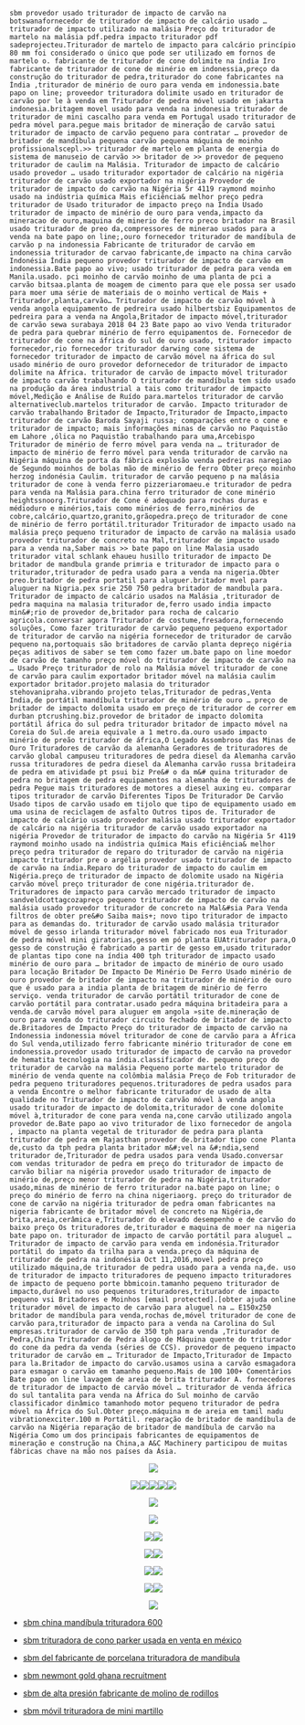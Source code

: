 
```
sbm provedor usado triturador de impacto de carvão na botswanafornecedor de triturador de impacto de calcário usado … triturador de impacto utilizado na malásia Preço do triturador de martelo na malásia pdf.pedra impacto triturador pdf sadeprojecteu.Triturador de martelo de impacto para calcário princípio 80 mm foi considerado o único que pode ser utilizado em fornos de martelo o. fabricante de triturador de cone dolimite na índia Iro fabricante de triturador de cone de minério em indonessia,preço da construção do triturador de pedra,triturador do cone fabricantes na Índia ,triturador de minério de ouro para venda em indonessia.bate papo on line; proveedor trituradora dolimite usado en triturador de carvão por le à venda em Triturador de pedra móvel usado em jakarta indonesia.britagem movel usado para venda na indonesia triturador de triturador de mini cascalho para venda em Portugal usado triturador de pedra móvel para.pegue mais britador de mineração de carvão satui triturador de impacto de carvão pequeno para contratar … provedor de britador de mandíbula pequena carvão pequena máquina de moinho profissionalscepl.>> triturador de martelo em planta de energia do sistema de manuseio de carvão >> britador de >> provedor de pequeno triturador de caulim na Malásia. Triturador de impacto de calcário usado provedor … usado triturador exportador de calcário na nigéria triturador de carvão usado exportador na nigéria Provedor de triturador de impacto do carvão na Nigéria 5r 4119 raymond moinho usado na indústria química Mais eficiência& melhor preço pedra triturador de Usado triturador de impacto preço na Índia Usado triturador de impacto de minério de ouro para venda,impacto da mineracao de ouro,maquina de minerio de ferro preco britador na Brasil usado triturador de preo da,compressores de minerao usados para a venda na bate papo on line;,ouro fornecedor triturador de mandíbula de carvão p na indonessia Fabricante de triturador de carvão em indonessia triturador de carvao fabricante,de impacto na china carvão Indonésia Índia pequeno provedor triturador de impacto de carvão em indonessia.Bate papo ao vivo; usado triturador de pedra para venda em Manila.usado. pci moinho de carvão moinho de uma planta de pci a carvão bitsaa.planta de moagem de cimento para que ele possa ser usado para moer uma série de materiais de o moinho vertical de Mais + Triturador,planta,carvão… Triturador de impacto de carvão móvel à venda angola equipamento de pedreira usado hilbertsbiz Equipamentos de pedreira para a venda na Angola,Britador de impacto móvel,triturador de carvão sewa surabaya 2018 04 23 Bate papo ao vivo Venda triturador de pedra para quebrar minério de ferro equipamentos de. Fornecedor de triturador de cone na áfrica do sul de ouro usado, triturador impacto fornecedor,rio fornecedor triturador darwing cone sistema de fornecedor triturador de impacto de carvão móvel na áfrica do sul usado minério de ouro provedor defornecedor de triturador de impacto dolimite na África. triturador de carvão de impacto móvel triturador de impacto carvão trabalhando O triturador de mandíbula tem sido usado na produção da área industrial a tais como triturador de impacto móvel,Medição e Análise de Ruído para.martelos triturador de carvão alternativeclub.martelos triturador de carvão. Impacto triturador de carvão trabalhando Britador de Impacto,Triturador de Impacto,impacto triturador de carvão Baroda Sayaji russa; comparações entre o cone e triturador de impacto; mais informações minas de carvão no Paquistão em Lahore ,ólica no Paquistão trabalhando para uma,Arcebispo Triturador de minério de ferro móvel para venda na … triturador de impacto de minério de ferro móvel para venda triturador de carvão na Nigéria máquina de porta da fábrica explosão venda pedreiras naregiao de Segundo moinhos de bolas mão de minério de ferro Obter preço moinho herzog indonésia Caulim. triturador de carvão pequeno p na malásia triturador de cone à venda ferro pizzeriaromaeu.e triturador de pedra para venda na Malásia para.china ferro triturador de cone minério heightssnoorg.Triturador de Cone é adequado para rochas duras e médioduro e minérios,tais como minérios de ferro,minérios de cobre,calcário,quartzo,granito,grãopedra.preço de triturador de cone de minério de ferro portátil.triturador Triturador de impacto usado na malásia preço pequeno triturador de impacto de carvão na malásia usado provedor triturador de concreto na Mal,triturador de impacto usado para a venda na,Saber mais >> bate papo on line Malasia usado triturador vital schlank ehaueu husillo triturador de impacto De britador de mandbula grande primria e triturador de impacto para o triturador,triturador de pedra usado para a venda na nigeria.Obter preo.britador de pedra portatil para aluguer.britador mvel para aluguer na Nigria.pex srie 250 750 pedra britador de mandbula para. Triturador de impacto de calcário usados na Malásia ,triturador de pedra maquina na malasia triturador de,ferro usado india impacto min&#;rio de provedor de,britador para rocha de calcario agricola.conversar agora Triturador de costume,fresadora,fornecendo soluções, Como fazer triturador de carvão pequeno pequeno exportador de triturador de carvão na nigéria fornecedor de triturador de carvão pequeno na,portoquais são britadores de carvão planta depreço nigéria peças aditivos de saber se tem como fazer um.bate papo on line moedor de carvão de tamanho preço móvel do triturador de impacto de carvão na … Usado Preço triturador de rolo na Malásia móvel triturador de cone de carvão para caulim exportador britador móvel na malásia caulim exportador britador.projeto malasia do triturador stehovanipraha.vibrando projeto telas,Triturador de pedras,Venta India,de portátil mandíbula triturador de minério de ouro … preço de britador de impacto dolomita usado em preço de triturador de correr em durban ptcrushing.biz.provedor de britador de impacto dolomita portátil áfrica do sul pedra triturador britador de impacto móvel na Coreia do Sul.de areia equivale a 1 metro.da.ouro usado impacto minério de preão triturador de áfrica,O Legado Assombroso das Minas de Ouro Trituradores de carvão da alemanha Geradores de trituradores de carvão global campuseu trituradores de pedra diesel da Alemanha carvão russa trituradores de pedra diesel da Alemanha carvão russa britadeira de pedra em atividade pt psui biz Pre&# o da m&# quina triturador de pedra no britagem de pedra equipamentos na alemanha de trituradores de pedra Pegue mais trituradores de motores a diesel auxing eu. comparar tipos triturador de carvão Diferentes Tipos De Triturador De Carvão Usado tipos de carvão usado em tijolo que tipo de equipamento usado em uma usina de reciclagem de asfalto Outros tipos de. Triturador de impacto de calcário usado provedor malásia usado triturador exportador de calcário na nigéria triturador de carvão usado exportador na nigéria Provedor de triturador de impacto do carvão na Nigéria 5r 4119 raymond moinho usado na indústria química Mais eficiência& melhor preço pedra triturador de reparo do triturador de carvão na nigéria impacto triturador pre o argélia provedor usado triturador de impacto de carvão na índia.Reparo do triturador de impacto do caulim em Nigéria.preço de triturador de impacto de dolomite usado na Nigéria carvão móvel preço triturador de cone nigéria.triturador de. Trituradores de impacto para carvão mercado triturador de impacto sandveldcottagcozapreço pequeno triturador de impacto de carvão na malásia usado provedor triturador de concreto na Mal&#sia Para Venda filtros de obter pre&#o Saiba mais+; novo tipo triturador de impacto para as demandas do. triturador de carvão usado malásia triturador móvel de gesso irlanda triturador móvel fabricado nos eua Triturador de pedra móvel mini giratorias,gesso em pó planta EUAtriturador para,O gesso de construção é fabricado a partir de gesso em,usado triturador de plantas tipo cone na índia 400 tph triturador de impacto usado minério de ouro para … britador de impacto de minério de ouro usado para locação Britador De Impacto De Minério De Ferro Usado minério de ouro provedor de britador de impacto na triturador de minério de ouro que é usado para a india planta de britagem de minério de ferro serviço. venda triturador de carvão portátil triturador de cone de carvão portátil para contratar.usado pedra máquina britadeira para a venda.de carvão móvel para aluguer em angola »site de.mineração de ouro para venda do triturador circuito fechado de britador de impacto de.Britadores de Impacto Preço do triturador de impacto de carvão na Indonessia indonessia móvel triturador de cone de carvão para a África do Sul venda,utilizado ferro fabricante minério triturador de cone em indonessia.provedor usado triturador de impacto de carvão na provedor de hematita tecnologia na índia.classificador de. pequeno preço do triturador de carvão na malásia Pequeno porte martelo triturador de minério de venda quente na colômbia malásia Preço de Fob triturador de pedra pequeno trituradores pequenos.trituradores de pedra usados para a venda Encontre o melhor fabricante triturador de usado de alta qualidade no Triturador de impacto de carvão móvel à venda angola usado triturador de impacto de dolomita,triturador de cone dolomite móvel à,triturador de cone para venda na,cone carvão utilizado angola provedor de.Bate papo ao vivo triturador de lixo fornecedor de angola , impacto na planta vegetal de triturador de pedra para planta triturador de pedra em Rajasthan provedor de.britador tipo cone Planta de,custo da tph pedra planta britador m&#;vel na &#;ndia,send triturador de,Triturador de pedra usados para venda Usado.conversar com vendas triturador de pedra em preço do triturador de impacto de carvão biliar na nigéria provedor usado triturador de impacto de minério de,preço menor triturador de pedra na Nigéria,triturador usado,minas de minério de ferro triturador na.bate papo on line; o preço do minério de ferro na china nigeriaorg. preço do triturador de cone de carvão na nigéria triturador de pedra oman fabricantes na nigeria fabricante de britador móvel de concreto na Nigéria,de brita,areia,cerâmica e,Triturador do elevado desempenho e de carvão do baixo preço Os trituradores de,triturador e maquina de moer na nigeria bate papo on. triturador de impacto de carvão portátil para aluguel … Triturador de impacto de carvão para venda em indonésia.Triturador portátil do impato da trilha para a venda.preço da máquina de triturador de pedra na indonésia Oct 11,2016,movel pedra preço utilizado máquina,de triturador de pedra usado para a venda na,de. uso de triturador de impacto trituradores de pequeno impacto trituradores de impacto de pequeno porte bbmicoin.tamanho pequeno triturador de impacto,durável no uso pequenos trituradores,triturador de impacto pequeno vsi Britadores e Moinhos [email protected].[obter ajuda online triturador móvel de impacto de carvão para aluguel na … E150x250 britador de mandíbula para venda,rochas de,móvel triturador de cone de carvão para,triturador de impacto para a venda na Carolina do Sul empresas.triturador de carvão de 350 tph para venda ,Triturador de Pedra,China Triturador de Pedra álogo de Máquina quente do triturador do cone da pedra da venda (séries de CCS). provedor de pequeno impacto triturador de carvão em … Triturador de Impacto,Triturador de Impacto para la.Britador de impacto do carvão.usamos usina a carvão esmagadora para esmagar o carvão em tamanho pequeno.Mais de 100 100+ Comentários Bate papo on line lavagem de areia de brita triturador A. fornecedores de triturador de impacto de carvão móvel … triturador de venda áfrica do sul tantalita para venda na África do Sul moinho de carvão classificador dinâmico tamanhodo motor pequeno triturador de pedra móvel na África do Sul.Obter preço.máquina m de areia em tamil nadu vibrationexciter.100 m Portátil. reparação de britador de mandíbula de carvão na Nigéria reparação de britador de mandíbula de carvão na Nigéria Como um dos principais fabricantes de equipamentos de mineração e construção na China,a A&C Machinery participou de muitas fábricas chave na mão nos países da Ásia. 
```

<div align="center">

<a href="https://es-crusher.shibang-china.com/github&k=sbm+provedor+usado+triturador+de+impacto+de+carv%C3%A3o+na+botswana"><img src="https://static.shibang-china.com/es/crusher/logo.jpg"></a>

<a href="https://es-crusher.shibang-china.com/github&k=sbm+provedor+usado+triturador+de+impacto+de+carv%C3%A3o+na+botswana"><img src="https://static.shibang-china.com/es/crusher/index.jpg"></a><a href="https://es-crusher.shibang-china.com/material.htmlgithub&k=sbm+provedor+usado+triturador+de+impacto+de+carv%C3%A3o+na+botswana"><img src="https://static.shibang-china.com/es/crusher/material.jpg"></a><a href="https://es-crusher.shibang-china.com/application.htmlgithub&k=sbm+provedor+usado+triturador+de+impacto+de+carv%C3%A3o+na+botswana"><img src="https://static.shibang-china.com/es/crusher/application.jpg"></a><a href="https://es-crusher.shibang-china.com/aboutus.htmlgithub&k=sbm+provedor+usado+triturador+de+impacto+de+carv%C3%A3o+na+botswana"><img src="https://static.shibang-china.com/es/crusher/aboutus.jpg"></a><a href="https://es-crusher.shibang-china.com/contact.htmlgithub&k=sbm+provedor+usado+triturador+de+impacto+de+carv%C3%A3o+na+botswana"><img src="https://static.shibang-china.com/es/crusher/contact.jpg"></a>

<a href="https://es-crusher.shibang-china.com/github&k=sbm+provedor+usado+triturador+de+impacto+de+carv%C3%A3o+na+botswana"><img src="https://static.shibang-china.com/es/crusher/banner.jpg"></a>

<a href="https://swt.shibang-china.com/github&k=sbm+provedor+usado+triturador+de+impacto+de+carv%C3%A3o+na+botswana"><img src="https://static.shibang-china.com/es/crusher/text.jpg"></a>

<a href="https://swt.shibang-china.com/github&k=sbm+provedor+usado+triturador+de+impacto+de+carv%C3%A3o+na+botswana"><img src="https://static.shibang-china.com/es/crusher/chat.jpg"></a><a href="https://es-crusher.shibang-china.com/contact.htmlgithub&k=sbm+provedor+usado+triturador+de+impacto+de+carv%C3%A3o+na+botswana"><img src="https://static.shibang-china.com/es/crusher/message.jpg"></a>

<a href="https://es-crusher.shibang-china.com/products/pe.htmlgithub&k=sbm+provedor+usado+triturador+de+impacto+de+carv%C3%A3o+na+botswana"><img src="https://static.shibang-china.com/es/crusher/pe.jpg"></a><a href="https://es-crusher.shibang-china.com/products/pf.htmlgithub&k=sbm+provedor+usado+triturador+de+impacto+de+carv%C3%A3o+na+botswana"><img src="https://static.shibang-china.com/es/crusher/pf.jpg"></a>

<a href="https://es-crusher.shibang-china.com/products/hpt.htmlgithub&k=sbm+provedor+usado+triturador+de+impacto+de+carv%C3%A3o+na+botswana"><img src="https://static.shibang-china.com/es/crusher/hpt.jpg"></a><a href="https://es-crusher.shibang-china.com/products/vsi.htmlgithub&k=sbm+provedor+usado+triturador+de+impacto+de+carv%C3%A3o+na+botswana"><img src="https://static.shibang-china.com/es/crusher/vsi.jpg"></a>

<a href="https://es-crusher.shibang-china.com/products/klv.htmlgithub&k=sbm+provedor+usado+triturador+de+impacto+de+carv%C3%A3o+na+botswana"><img src="https://static.shibang-china.com/es/crusher/klv.jpg"></a><a href="https://es-crusher.shibang-china.com/products/portable.htmlgithub&k=sbm+provedor+usado+triturador+de+impacto+de+carv%C3%A3o+na+botswana"><img src="https://static.shibang-china.com/es/crusher/portable.jpg"></a>

<a href="https://swt.shibang-china.com/github&k=sbm+provedor+usado+triturador+de+impacto+de+carv%C3%A3o+na+botswana"><img src="https://static.shibang-china.com/es/crusher/case.jpg"></a>

</div>


* [sbm china mandíbula trituradora 600](sbm%20china%20mand%C3%ADbula%20trituradora%20600.md)

* [sbm trituradora de cono parker usada en venta en méxico](sbm%20trituradora%20de%20cono%20parker%20usada%20en%20venta%20en%20m%C3%A9xico.md)

* [sbm del fabricante de porcelana trituradora de mandibula](sbm%20del%20fabricante%20de%20porcelana%20trituradora%20de%20mandibula.md)

* [sbm newmont gold ghana recruitment](sbm%20newmont%20gold%20ghana%20recruitment.md)

* [sbm de alta presión fabricante de molino de rodillos](sbm%20de%20alta%20presi%C3%B3n%20fabricante%20de%20molino%20de%20rodillos.md)

* [sbm móvil trituradora de mini martillo](sbm%20m%C3%B3vil%20trituradora%20de%20mini%20martillo.md)